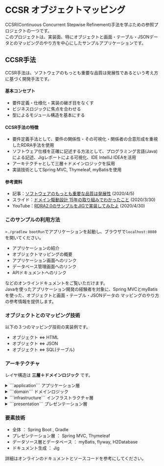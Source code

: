 # CCSR オブジェクトマッピング

CCSR(Continuous Concurrent Stepwise Refinement)手法を学ぶための参照プロジェクトの一つです。  
このプロジェクトは、実装面、特にオブジェクトと画面・テーブル・JSONデータとのマッピングのやり方を中心にしたサンプルアプリケーションです。

## CCSR手法

CCSR手法は、ソフトウェアのもっとも重要な品質は発展性であるという考え方に基づく開発手法です。  

#### 基本コンセプト
- 要件定義・仕様化・実装の継ぎ目をなくす
- ビジネスロジックに焦点を合わせる
- 型によるモジュール構造を基本にする

#### CCSR手法の特徴
- 要件定義手法として、要件の関係性・その可視化・関係者の合意形成を重視したRDRA手法を使用
- ソフトウェア仕様を正確に記述する方法として、プログラミング言語(Java)による記述、Jigレポートによる可視化、IDE IntelliJ IDEAを活用
- アーキテクチャとして三層＋ドメインロジックを採用
- 実装技術としてSpring MVC, Thymeleaf, myBatisを使用

#### 参考資料
- 記事：[ソフトウェアのもっとも重要な品質は発展性](https://masuda220.hatenablog.com/entry/2020/04/05/172125) (2020/4/5)
- スライド：[ドメイン駆動設計 15年の取り組みでわかったこと](https://www.slideshare.net/masuda220/ss-231096753) (2020/3/30)
- YouTube：[RDRA2.0のサンプルをJIGで実装してみたよ](https://www.youtube.com/watch?v=Jf8y5fd9OhM&feature=youtu.be) (2020/4/30)

### このサンプルの利用方法
```>./gradlew bootRun```でアプリケーションを起動し、ブラウザで```localhost:8080```を開いてください。  
- アプリケーションの紹介
- オブジェクトマッピングの概要
- アプリケーション画面へのリンク
- データベース管理画面へのリンク
- APIドキュメントへのリンク

などのオンラインドキュメントをご覧いただけます。  
Javaを使ったアプリケーション開発の経験者を対象に、Spring MVCとmyBatisを使った、オブジェクトと画面・テーブル・JSONデータの
マッピングのやり方の参考情報を提供します。

### オブジェクトとのマッピング技術

以下の３つのマッピング技術の実装例です。

* オブジェクト ⇔ HTML
* オブジェクト ⇔ JSON
* オブジェクト ⇔ SQL(テーブル)

### アーキテクチャ
レイヤ構造は **三層＋ドメインロジック** です。
<details>
<summary>```application``` アプリケーション層</summary>
 <ul>
 <li>coordinator ← 複合サービス</li>
 <li>repository ← リポジトリ</li>
 <li>service ← サービス</li>
 </ul>
</details>
<details>
 <summary>```domain``` ドメインロジック</summary>
 <ul>
 <li>identity ← 識別情報</li>
 <li>model ← ドメインモデル</li>
 <li>type ← 基本型</li>
 </ul>
</details>
<details>
 <summary>```infrastructure``` インフラストラクチャ層</summary>
 <ul>
 <li>datasource ← データソース</li>
 <li>transfer ← 通信</li>
 </ul>
</details>
<details>
 <summary>```presentation``` プレゼンテーション層</summary>
 <ul>
 <li>api ← API</li>
 <li>web ← 画面</li>
 </ul>
</details>
  
### 要素技術

* 全体 ： Spring Boot , Gradle
* プレゼンテーション層 ： Spring MVC, Thymeleaf
* データソース層とデータベース ： myBatis, flyway, H2Database
* ドキュメント生成 ： Jig

詳細はオンラインのドキュメントとソースコードを参考にしてください。
